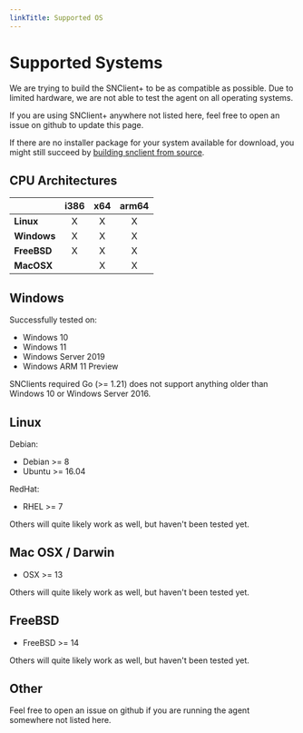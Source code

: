 ```yaml
---
linkTitle: Supported OS
---
```


# Supported Systems

We are trying to build the SNClient+ to be as compatible as possible. Due to
limited hardware, we are not able to test the agent on all operating systems.

If you are using SNClient+ anywhere not listed here, feel free to open an issue
on github to update this page.

If there are no installer package for your system available for download, you might still succeed
by [building snclient from source](../build).

## CPU Architectures

|             | i386 | x64 | arm64     |
|-------------|:----:|:---:|:---------:|
| **Linux**   |   X  |  X  |   X       |
| **Windows** |   X  |  X  |   X       |
| **FreeBSD** |   X  |  X  |   X       |
| **MacOSX**  |      |  X  |   X       |

## Windows

Successfully tested on:

- Windows 10
- Windows 11
- Windows Server 2019
- Windows ARM 11 Preview

SNClients required Go (>= 1.21) does not support anything older than Windows 10 or Windows Server 2016.

## Linux

Debian:

- Debian >= 8
- Ubuntu >= 16.04

RedHat:

- RHEL >= 7

Others will quite likely work as well, but haven't been tested yet.

## Mac OSX / Darwin

- OSX >= 13

Others will quite likely work as well, but haven't been tested yet.

## FreeBSD

- FreeBSD >= 14

Others will quite likely work as well, but haven't been tested yet.

## Other

Feel free to open an issue on github if you are running the agent somewhere not
listed here.
